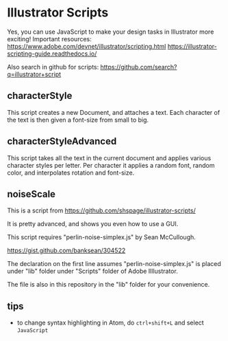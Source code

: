# Illustrator Scripts

Yes, you can use JavaScript to make your design tasks in Illustrator more exciting!
Important resources:
https://www.adobe.com/devnet/illustrator/scripting.html
https://illustrator-scripting-guide.readthedocs.io/

Also search in github for scripts:
https://github.com/search?q=illustrator+script

## characterStyle
This script creates a new Document, and attaches a text.
Each character of the text is then given a font-size from small to big.

## characterStyleAdvanced
This script takes all the text in the current document and applies various character styles per letter.
Per character it applies a random font, random color, and interpolates rotation and font-size.

## noiseScale
This is a script from https://github.com/shspage/illustrator-scripts/

It is pretty advanced, and shows you even how to use a GUI.

This script requires "perlin-noise-simplex.js" by Sean McCullough.

https://gist.github.com/banksean/304522

The declaration on the first line assumes "perlin-noise-simplex.js" is placed under "lib" folder under "Scripts" folder of Adobe Illlustrator.

The file is also in this repository in the "lib" folder for your convenience.

## tips
- to change syntax highlighting in Atom, do `ctrl+shift+L` and select `JavaScript`
